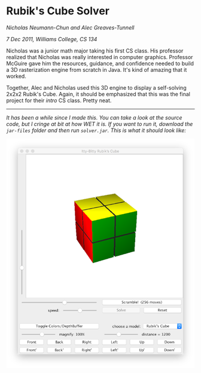 # Rubik's Cube Solver

_Nicholas Neumann-Chun and Alec Greaves-Tunnell_

_7 Dec 2011, Williams College, CS 134_

Nicholas was a junior math major taking his first CS class. His professor realized that Nicholas was really interested in computer graphics. Professor McGuire gave him the resources, guidance, and confidence needed to build a 3D rasterization engine from scratch in Java. It's kind of amazing that it worked.

Together, Alec and Nicholas used this 3D engine to display a self-solving 2x2x2 Rubik's Cube. Again, it should be emphasized that this was the final project for their *intro* CS class. Pretty neat.

- - - - - - -

*It has been a while since I made this. You can take a look at the source code, but I cringe at bit at how WET it is. If you want to run it, download the `jar-files` folder and then run `solver.jar`. This is what it should look like:*

![screenshot](/screenshot.png?raw=true)
